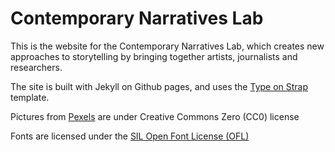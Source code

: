 # Contemporary Narratives Lab

This is the website for the Contemporary Narratives Lab, which creates new approaches to storytelling by bringing together artists, journalists and researchers.

The site is built with Jekyll on Github pages, and uses the [Type on Strap](https://github.com/sylhare/Type-On-Strap) template.

Pictures from [Pexels](https://www.pexels.com/) are under Creative Commons Zero (CC0) license

Fonts are licensed under the [SIL Open Font License (OFL)](https://scripts.sil.org/cms/scripts/page.php?site_id=nrsi&id=OFL) 



